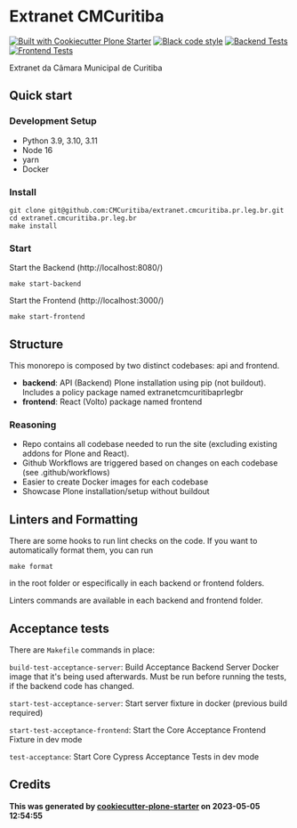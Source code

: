 # Extranet CMCuritiba

[![Built with Cookiecutter Plone Starter](https://img.shields.io/badge/built%20with-Cookiecutter%20Plone%20Starter-0083be.svg?logo=cookiecutter)](https://github.com/collective/cookiecutter-plone-starter/)
[![Black code style](https://img.shields.io/badge/code%20style-black-000000.svg)](https://github.com/ambv/black)
[![Backend Tests](https://github.com/CMCuritiba/extranet.cmcuritiba.pr.leg.br/actions/workflows/backend.yml/badge.svg)](https://github.com/CMCuritiba/extranet.cmcuritiba.pr.leg.br/actions/workflows/backend.yml)
[![Frontend Tests](https://github.com/CMCuritiba/extranet.cmcuritiba.pr.leg.br/actions/workflows/frontend.yml/badge.svg)](https://github.com/CMCuritiba/extranet.cmcuritiba.pr.leg.br/actions/workflows/frontend.yml)

Extranet da Câmara Municipal de Curitiba

## Quick start

### Development Setup

- Python 3.9, 3.10, 3.11
- Node 16
- yarn
- Docker

### Install

```shell
git clone git@github.com:CMCuritiba/extranet.cmcuritiba.pr.leg.br.git
cd extranet.cmcuritiba.pr.leg.br
make install
```

### Start

Start the Backend (http://localhost:8080/)

```shell
make start-backend
```

Start the Frontend (http://localhost:3000/)

```shell
make start-frontend
```

## Structure

This monorepo is composed by two distinct codebases: api and frontend.

- **backend**: API (Backend) Plone installation using pip (not buildout). Includes a policy package named extranetcmcuritibaprlegbr
- **frontend**: React (Volto) package named frontend

### Reasoning

- Repo contains all codebase needed to run the site (excluding existing addons for Plone and React).
- Github Workflows are triggered based on changes on each codebase (see .github/workflows)
- Easier to create Docker images for each codebase
- Showcase Plone installation/setup without buildout

## Linters and Formatting

There are some hooks to run lint checks on the code. If you want to automatically format them, you can run

`make format`

in the root folder or especifically in each backend or frontend folders.

Linters commands are available in each backend and frontend folder.

## Acceptance tests

There are `Makefile` commands in place:

`build-test-acceptance-server`: Build Acceptance Backend Server Docker image that it's being used afterwards. Must be run before running the tests, if the backend code has changed.

`start-test-acceptance-server`: Start server fixture in docker (previous build required)

`start-test-acceptance-frontend`: Start the Core Acceptance Frontend Fixture in dev mode

`test-acceptance`: Start Core Cypress Acceptance Tests in dev mode

## Credits

**This was generated by [cookiecutter-plone-starter](https://github.com/collective/cookiecutter-plone-starter) on 2023-05-05 12:54:55**
